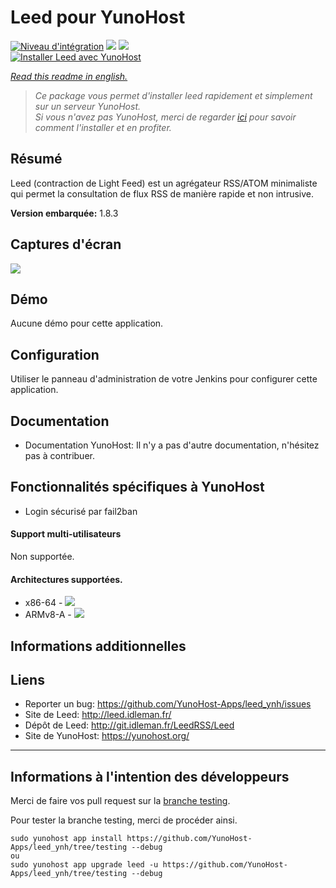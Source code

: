 # Leed pour YunoHost

[![Niveau d'intégration](https://dash.yunohost.org/integration/leed.svg)](https://dash.yunohost.org/appci/app/leed) ![](https://ci-apps.yunohost.org/ci/badges/leed.status.svg) ![](https://ci-apps.yunohost.org/ci/badges/leed.maintain.svg)  
[![Installer Leed avec YunoHost](https://install-app.yunohost.org/install-with-yunohost.png)](https://install-app.yunohost.org/?app=leed)

*[Read this readme in english.](./README.md)*

> *Ce package vous permet d'installer leed rapidement et simplement sur un serveur YunoHost.  
Si vous n'avez pas YunoHost, merci de regarder [ici](https://yunohost.org/#/install_fr) pour savoir comment l'installer et en profiter.*

## Résumé
Leed (contraction de Light Feed) est un agrégateur RSS/ATOM minimaliste qui permet la consultation de flux RSS de manière rapide et non intrusive.

**Version embarquée:** 1.8.3

## Captures d'écran

![](http://projet.idleman.fr/leed/data/leed1.jpg)

## Démo

Aucune démo pour cette application.

## Configuration

Utiliser le panneau d'administration de votre Jenkins pour configurer cette application.

## Documentation

 * Documentation YunoHost: Il n'y a pas d'autre documentation, n'hésitez pas à contribuer.

## Fonctionnalités spécifiques à YunoHost

* Login sécurisé par fail2ban

#### Support multi-utilisateurs

Non supportée.

#### Architectures supportées.

* x86-64 - [![](https://ci-apps.yunohost.org/ci/logs/leed%20%28Apps%29.svg)](https://ci-apps.yunohost.org/ci/apps/leed/)
* ARMv8-A - [![](https://ci-apps-arm.yunohost.org/ci/logs/leed%20%28Apps%29.svg)](https://ci-apps-arm.yunohost.org/ci/apps/leed/)

## Informations additionnelles

## Liens

 * Reporter un bug: https://github.com/YunoHost-Apps/leed_ynh/issues
 * Site de Leed: http://leed.idleman.fr/
 * Dépôt de Leed: http://git.idleman.fr/LeedRSS/Leed
 * Site de YunoHost: https://yunohost.org/

---

## Informations à l'intention des développeurs

Merci de faire vos pull request sur la [branche testing](https://github.com/YunoHost-Apps/leed_ynh/tree/testing).

Pour tester la branche testing, merci de procéder ainsi.
```
sudo yunohost app install https://github.com/YunoHost-Apps/leed_ynh/tree/testing --debug
ou
sudo yunohost app upgrade leed -u https://github.com/YunoHost-Apps/leed_ynh/tree/testing --debug
```
